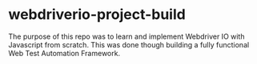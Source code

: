 # webdriverio-project-build

The purpose of this repo was to learn and implement Webdriver IO with Javascript from scratch. This was done though building a fully functional Web Test Automation Framework. 
